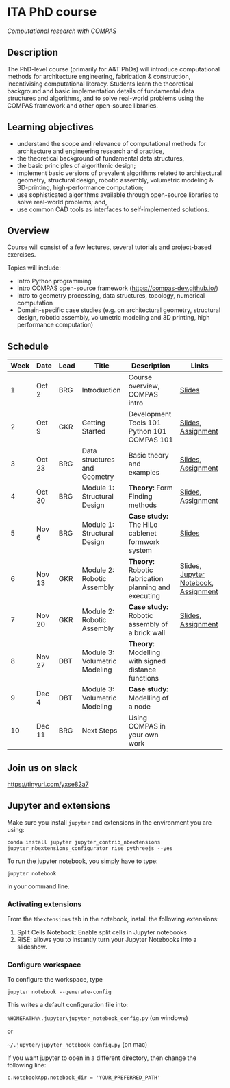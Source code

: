 # ITA PhD course

*Computational research with COMPAS*

## Description

The PhD-level course (primarily for A&T PhDs) will introduce computational methods for architecture engineering, fabrication & construction, incentivising computational literacy. Students learn the theoretical background and basic implementation details of fundamental data structures and algorithms, and to solve real-world problems using the COMPAS framework and other open-source libraries.

## Learning objectives

* understand the scope and relevance of computational methods for architecture and engineering research and practice,
* the theoretical background of fundamental data structures, 
* the basic principles of algorithmic design; 
* implement basic versions of prevalent algorithms related to architectural geometry, structural design, robotic assembly, volumetric modeling & 3D-printing, high-performance computation; 
* use sophisticated algorithms available through open-source libraries to solve real-world problems; and, 
* use common CAD tools as interfaces to self-implemented solutions.

## Overview

Course will consist of a few lectures, several tutorials and project-based exercises.

Topics will include:

* Intro Python programming
* Intro COMPAS open-source framework (https://compas-dev.github.io/) 
* Intro to geometry processing, data structures, topology, numerical computation
* Domain-specific case studies (e.g. on architectural geometry, structural design, robotic assembly, volumetric modeling and 3D printing, high performance computation)

## Schedule

Week | Date | Lead | Title | Description | Links
---- | ---- | ---- | ----- | ----------- | -------
1 | Oct 2 | BRG | Introduction | Course overview, COMPAS intro | [Slides](slides/week-01_COMPAS-basics.pdf)
2 | Oct 9 | GKR | Getting Started | Development Tools 101<br>Python 101<br>COMPAS 101 | [Slides](slides/week-02_Getting_started.pdf), [Assignment](modules/module0/01_getting_started/README.md)
3 | Oct 23 | BRG | Data structures and Geometry | Basic theory and examples | [Slides](slides/week-03_Geometry-and-Data-Structures.pdf), [Assignment](modules/module0/02_datastructures_and_geometry/README.md)
4 | Oct 30 | BRG | Module 1: Structural Design | **Theory:** Form Finding methods | [Slides](slides/week-4_Structural-Design.pdf), [Assignment](modules/module1/assignments/README.md)
5 | Nov 6 | BRG | Module 1: Structural Design | **Case study:** The HiLo cablenet formwork system | [Slides](slides/week-5_Structural-Design.pdf)
6 | Nov 13 | GKR | Module 2: Robotic Assembly | **Theory:** Robotic fabrication planning and executing | [Slides](https://docs.google.com/presentation/d/1OIU3vCmwe3lkVWpI0JuJJ-GFoOq5HH8ulElPZNS_F2Y/edit?usp=sharing), [Jupyter Notebook](modules/module2/Frame%20and%20Transformation.ipynb), [Assignment](modules/module2/assignments/README.md)
7 | Nov 20 | GKR | Module 2: Robotic Assembly | **Case study:** Robotic assembly of a brick wall | [Slides](https://docs.google.com/presentation/d/1S29aMP9h4nRvQCdr1jGvp0L4YQCc8q0_irpHb9p9kos/edit?usp=sharing), [Assignment](modules/module2/assignments/README.md)
8 | Nov 27 | DBT | Module 3: Volumetric Modeling | **Theory:** Modelling with signed distance functions
9 | Dec 4 | DBT | Module 3: Volumetric Modeling | **Case study:** Modelling of a node
10 | Dec 11 | BRG | Next Steps | Using COMPAS in your own work

## Join us on slack

https://tinyurl.com/yxse82a7

## Jupyter and extensions

Make sure you install `jupyter` and extensions in the environment you are using:

    conda install jupyter jupyter_contrib_nbextensions jupyter_nbextensions_configurator rise pythreejs --yes

To run the jupyter notebook, you simply have to type:

    jupyter notebook

in your command line.

### Activating extensions

From the `Nbextensions` tab in the notebook, install the following extensions:

1. Split Cells Notebook: Enable split cells in Jupyter notebooks
2. RISE: allows you to instantly turn your Jupyter Notebooks into a slideshow. 

### Configure workspace

To configure the workspace, type

    jupyter notebook --generate-config

This writes a default configuration file into:

`%HOMEPATH%\.jupyter\jupyter_notebook_config.py` (on windows)

or

`~/.jupyter/jupyter_notebook_config.py` (on mac)

If you want jupyter to open in a different directory, then change the following line:

    c.NotebookApp.notebook_dir = 'YOUR_PREFERRED_PATH'
